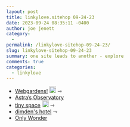 ```yaml
---
layout: post
title: linkylove.sitehop 09-24-23
date: 2023-09-24 08:35:11 -0400
author: joe jenett
category:
  - 
permalink: /linkylove-sitehop-09-24-23/
slug: linkylove-sitehop-09-24-23
summary: one site leads to another - explore
comments: true
categories:
  - linkylove
---
```

<ul class="linkylove">
	<li><a title="Webgardens!" href="https://webgardens.neocities.org/">Webgardens!</a> <a class="normaltext" title="source" href="https://fencraft.leprd.space/"><img src="https://iwebthings.joejenett.com/images/left-arrow.png" alt="" width="18"></a> <span title="led to site shown below">⇾</span></li>
	<li><a title="Astra’s Observatory" href="https://astralobservatory.neocities.org/">Astra’s Observatory</a></li>
	<li><a title="tiny space" href="https://starrs.neocities.org/">tiny space</a> <a class="normaltext" title="source" href="https://astrowildcat.neocities.org/"><img src="https://iwebthings.joejenett.com/images/left-arrow.png" alt="" width="18"></a> <span title="led to site shown below">⇾</span></li>
	<li><a title="dimden's hotel" href="https://dimden.dev/">dimden's hotel</a> <span title="led to site shown below">⇾</span></li>
	<li><a title="Only Wonder" href="https://onlywonder.net/">Only Wonder</a></li>
</ul>

<a href="https://brid.gy/publish/mastodon"></a>